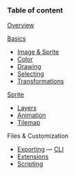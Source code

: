 ### Table of content

[Overview](overview.md)

[Basics](basics.md)
* [Image & Sprite](sprite.md)
* [Color](color.md)
* [Drawing](drawing.md)
* [Selecting](selecting.md)
* [Transformations](transformations.md)

[Sprite](sprite.md)
* [Layers](layers.md)
* [Animation](animation.md)
* [Tilemap](tilemap.md)

Files & Customization
* [Exporting](exporting.md) &mdash; [CLI](cli.md)
* [Extensions](extensions.md)
* [Scripting](scripting.md)
